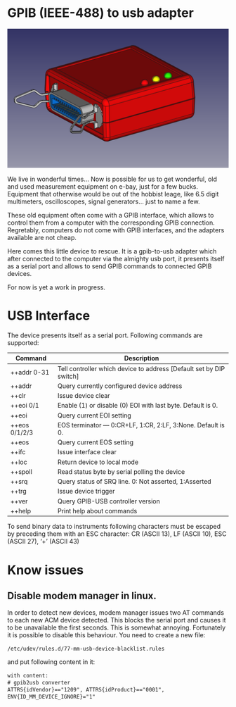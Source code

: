# GPIB (IEEE-488) to usb adapter

![gpib2usb](doc/cad.png)

We live in wonderful times... Now is possible for us to get wonderful, old and used measurement equipment on e-bay, just for a few bucks. Equipment that otherwise would be out of  the hobbist leage, like 6.5 digit multimeters, oscilloscopes, signal generators... just to name a few.

These old equipment often come with a GPIB interface, which allows to control them from a computer with the corresponding GPIB connection. Regretably, computers do not come with GPIB interfaces, and the adapters available are not cheap.

Here comes this little device to rescue. It is a gpib-to-usb adapter which after connected to the computer via the almighty usb port, it presents itself as a serial port and allows to send GPIB commands to connected GPIB devices.

For now is yet a work in progress.

# USB Interface

The device presents itself as a serial port. Following commands are supported:

| Command	 | Description |
|----------|-------------|
|++addr 0-31|	Tell controller which device to address [Default set by DIP switch]|
|++addr	| Query currently configured device address
|++clr	| Issue device clear
|++eoi 0/1|	Enable (1) or disable (0) EOI with last byte. Default is 0.
|++eoi	|Query current EOI setting
|++eos 0/1/2/3	|EOS terminator — 0:CR+LF, 1:CR, 2:LF, 3:None. Default is 0.
|++eos	|Query current EOS setting
|++ifc	|Issue interface clear
|++loc	|Return device to local mode
|++spoll	|Read status byte by serial polling the device
|++srq	|Query status of SRQ line. 0: Not asserted, 1:Asserted
|++trg	|Issue device trigger
|++ver	|Query GPIB-USB controller version
|++help	|Print help about commands

To send binary data to instruments following characters must be escaped by preceding them with an ESC character:
CR (ASCII 13), LF (ASCII 10), ESC (ASCII 27), ‘+’ (ASCII 43)

# Know issues

## Disable modem manager in linux.

In order to detect new devices, modem manager issues two AT commands to each new ACM device detected. This blocks the serial port and causes it to be unavailable the first seconds. This is somewhat annoying. Fortunately it is possible to disable this behaviour. You need to create a new file:

```
/etc/udev/rules.d/77-mm-usb-device-blacklist.rules
```
and put following content in it:

```
with content:
# gpib2usb converter
ATTRS{idVendor}=="1209", ATTRS{idProduct}=="0001", ENV{ID_MM_DEVICE_IGNORE}="1"
```
